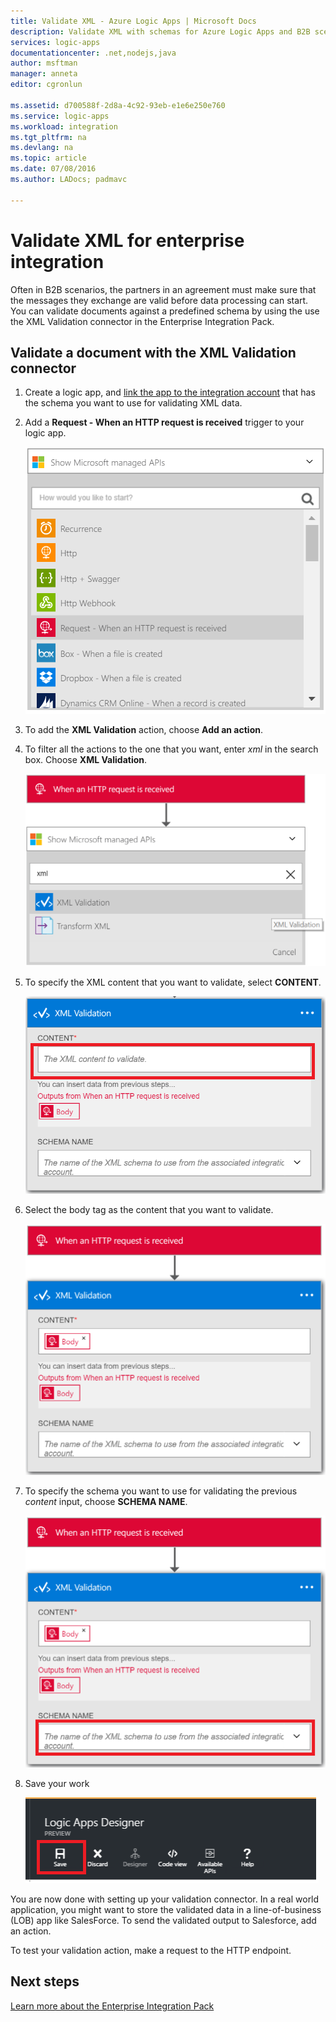 ```yaml
---
title: Validate XML - Azure Logic Apps | Microsoft Docs
description: Validate XML with schemas for Azure Logic Apps and B2B scenarios by using the Enterprise Integration Pack
services: logic-apps
documentationcenter: .net,nodejs,java
author: msftman
manager: anneta
editor: cgronlun

ms.assetid: d700588f-2d8a-4c92-93eb-e1e6e250e760
ms.service: logic-apps
ms.workload: integration
ms.tgt_pltfrm: na
ms.devlang: na
ms.topic: article
ms.date: 07/08/2016
ms.author: LADocs; padmavc

---
```

# Validate XML for enterprise integration

Often in B2B scenarios, the partners in an agreement must make sure that 
the messages they exchange are valid before data processing can start. 
You can validate documents against a predefined schema by using the 
use the XML Validation connector in the Enterprise Integration Pack.

## Validate a document with the XML Validation connector

1. Create a logic app, and 
[link the app to the integration account](../logic-apps/logic-apps-enterprise-integration-accounts.md "Learn to link an integration account to a Logic app") 
that has the schema you want to use for validating XML data.

2. Add a **Request - When an HTTP request is received** 
trigger to your logic app.

	![](./media/logic-apps-enterprise-integration-xml/xml-1.png)

3. To add the **XML Validation** action, choose **Add an action**.

4. To filter all the actions to the one that you want, 
enter *xml* in the search box. Choose **XML Validation**.

	![](./media/logic-apps-enterprise-integration-xml/xml-2.png)

5. To specify the XML content that you want to validate, 
select **CONTENT**.

	![](./media/logic-apps-enterprise-integration-xml/xml-1-5.png)

6. Select the body tag as the content that you want to validate.

	![](./media/logic-apps-enterprise-integration-xml/xml-3.png)

7. To specify the schema you want to use for validating 
the previous *content* input, choose **SCHEMA NAME**.

	![](./media/logic-apps-enterprise-integration-xml/xml-4.png)

8. Save your work  

	![](./media/logic-apps-enterprise-integration-xml/xml-5.png)

You are now done with setting up your validation connector. 
In a real world application, you might want to store the 
validated data in a line-of-business (LOB) app like SalesForce. 
To send the validated output to Salesforce, add an action.

To test your validation action, make a request to the HTTP endpoint.

## Next steps
[Learn more about the Enterprise Integration Pack](../logic-apps/logic-apps-enterprise-integration-overview.md "Learn about Enterprise Integration Pack")   

